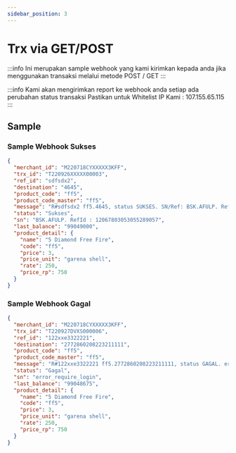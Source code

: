 ```yaml
---
sidebar_position: 3
---
```


# Trx via GET/POST

:::info
Ini merupakan sample webhook yang kami kirimkan kepada anda jika menggunakan transaksi melalui metode POST / GET
:::

:::info
Kami akan mengirimkan report ke webhook anda setiap ada perubahan status transaksi Pastikan untuk Whitelist IP Kami : 107.155.65.115
:::



## Sample

### Sample Webhook Sukses

```json
{
  "merchant_id": "M220718CYXXXXX3KFF",
  "trx_id": "T220926XXXXX00003",
  "ref_id": "sdfsdx2",
  "destination": "4645",
  "product_code": "ff5",
  "product_code_master": "ff5",
  "message": "R#sdfsdx2 ff5.4645, status SUKSES. SN/Ref: BSK.AFULP. RefId : 12067803053055289057. Sisa saldo 99049000",
  "status": "Sukses",
  "sn": "BSK.AFULP. RefId : 12067803053055289057",
  "last_balance": "99049000",
  "product_detail": {
    "name": "5 Diamond Free Fire",
    "code": "ff5",
    "price": 3,
    "price_unit": "garena shell",
    "rate": 250,
    "price_rp": 750
  }
}
```

### Sample Webhook Gagal

```json
{
  "merchant_id": "M220718CYXXXXX3KFF",
  "trx_id": "T220927DVXS000006",
  "ref_id": "122xxe3322221",
  "destination": "2772860208223211111",
  "product_code": "ff5",
  "product_code_master": "ff5",
  "message": "R#122xxe3322221 ff5.2772860208223211111, status GAGAL. error_require_login. Sisa saldo 99048675",
  "status": "Gagal",
  "sn": "error_require_login",
  "last_balance": "99048675",
  "product_detail": {
    "name": "5 Diamond Free Fire",
    "code": "ff5",
    "price": 3,
    "price_unit": "garena shell",
    "rate": 250,
    "price_rp": 750
  }
}
```


